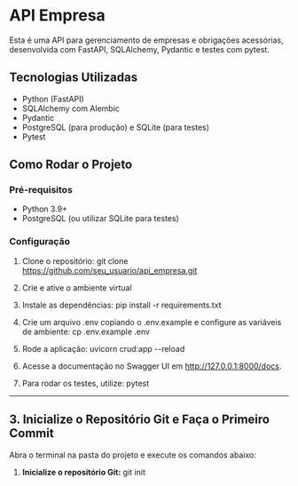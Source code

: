 # API Empresa

Esta é uma API para gerenciamento de empresas e obrigações acessórias, desenvolvida com FastAPI, SQLAlchemy, Pydantic e testes com pytest.

## Tecnologias Utilizadas
- Python (FastAPI)
- SQLAlchemy com Alembic
- Pydantic
- PostgreSQL (para produção) e SQLite (para testes)
- Pytest

## Como Rodar o Projeto

### Pré-requisitos
- Python 3.9+
- PostgreSQL (ou utilizar SQLite para testes)

### Configuração
1. Clone o repositório:
   git clone https://github.com/seu_usuario/api_empresa.git

2. Crie e ative o ambiente virtual

3. Instale as dependências:
pip install -r requirements.txt

4. Crie um arquivo .env copiando o .env.example e configure as variáveis de ambiente:
cp .env.example .env

5. Rode a aplicação:
uvicorn crud:app --reload

6. Acesse a documentação no Swagger UI em http://127.0.0.1:8000/docs.


7. Para rodar os testes, utilize:
pytest


---

## **3. Inicialize o Repositório Git e Faça o Primeiro Commit**

Abra o terminal na pasta do projeto e execute os comandos abaixo:

1. **Inicialize o repositório Git:**
   git init